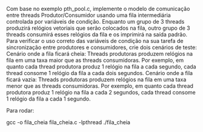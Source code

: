 Com base no exemplo pth_pool.c, implemente o modelo de comunicação entre threads Produtor/Consumidor usando uma fila intermediária controlada por variáveis de condição. Enquanto um grupo de 3 threads produzirá relógios vetoriais que serão colocados na fila, outro grupo de 3 threads consumirá esses relógios da fila e os imprimirá na saída padrão. Para verificar o uso correto das variáveis de condição na sua tarefa de sincronização entre produtores e consumidores, crie dois cenários de teste:
Cenário onde a fila ficará cheia: Threads produtoras produzem relógios na fila em uma taxa maior que as threads consumidoras. Por exemplo, em quanto cada thread produtora produz 1 relógio na fila a cada segundo, cada thread consome 1 relógio da fila a cada dois segundos. 
Cenário onde a fila ficará vazia: Threads produtoras produzem relógios na fila em uma taxa menor que as threads consumidoras. Por exemplo, em quanto cada thread produtora produz 1 relógio na fila a cada 2 segundos, cada thread consome 1 relógio da fila a cada 1 segundo.


Para rodar:

gcc -o fila_cheia fila_cheia.c -lpthread
./fila_cheia
